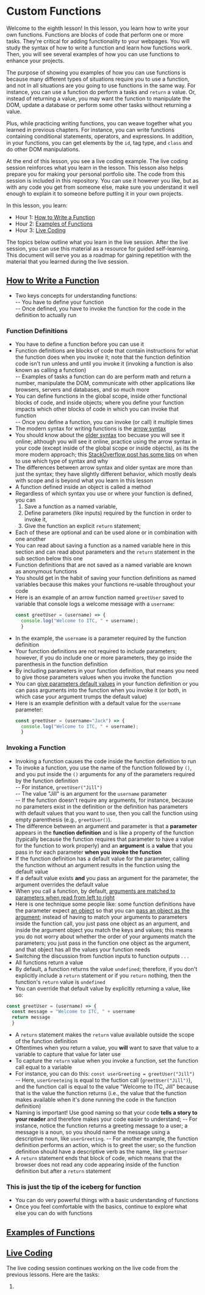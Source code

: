 # Custom Functions 

Welcome to the eighth lesson! In this lesson, you learn how to write your own functions. Functions are blocks of code that perform one or more tasks. They're critical for adding functionality to your webpages. You will study the syntax of how to write a function and learn how functions work. Then, you will see several examples of how you can use functions to enhance your projects.

The purpose of showing you examples of how you can use functions is because many different types of situations require you to use a function, and not in all situations are you going to use functions in the same way. For instance, you can use a function do perform a tasks and `return` a value. Or, instead of returning a value, you may want the function to manipulate the DOM, update a database or perform some other tasks without returning a value. 

Plus, while practicing writing functions, you can weave together what you learned in previous chapters. For instance, you can write functions containing conditional statements, operators, and expressions. In addition, in your functions, you can get elements by the `id`, tag type, and `class` and do other DOM manipulations. 

At the end of this lesson, you see a live coding example. The live coding session reinforces what you learn in the lesson. This lesson also helps prepare you for making your personal portfolio site. The code from this session is included in this repository. You can use it however you like, but as with any code you get from someone else, make sure you understand it well enough to explain it to someone before putting it in your own projects.  

In this lesson, you learn:  

- Hour 1: [How to Write a Function](#how-to-write-a-function)     
- Hour 2: [Examples of Functions](#examples-of-functions)   
- Hour 3: [Live Coding](#live-coding)   

The topics below outline what you learn in the live session. After the live session, you can use this material as a resource for guided self-learning. This document will serve you as a roadmap for gaining repetition with the material that you learned during the live session.   

## [How to Write a Function](#how-to-write-a-function)       

- Two keys concepts for understanding functions:  
  -- You have to define your function  
  -- Once defined, you have to invoke the function for the code in the definition to actually run      
  
### Function Definitions  

- You have to define a function before you can use it  
- Function definitions are blocks of code that contain instructions for what the function does when you invoke it; note that the function definition code isn't run unless and until you invoke it (invoking a function is also known as calling a function)    
  -- Examples of tasks a function can do are perform math and return a number, manipulate the DOM, communicate with other applications like browsers, servers and databases, and so much more   
- You can define functions in the global scope, inside other functional blocks of code, and inside objects; where you define your function impacts which other blocks of code in which you can invoke that function   
  -- Once you define a function, you can invoke (or call) it multiple times  
- The modern syntax for writing functions is the [arrow syntax](https://www.w3schools.com/js/js_arrow_function.asp)  
- You should know about the [older syntax](https://www.w3schools.com/js/js_function_definition.asp) too becuase you will see it online; although you will see it online, practice using the arrow syntax in your code (except inside of the global scope or inside objects), as its the more modern approach; this [StackOverflow post has some tips](https://stackoverflow.com/a/23045200) on when to use which type of syntax and why   
- The differences between arrow syntax and older syntax are more than just the syntax; they have slightly different behavior, which mostly deals with scope and is beyond what you learn in this lesson  
- A function defined inside an object is called a method  
- Regardless of which syntax you use or where your function is defined, you can 
  1. Save a function as a named variable, 
  2. Define parameters (like inputs) required by the function in order to invoke it,  
  3. Give the function an explicit `return` statement; 
- Each of these are optional and can be used alone or in combination with one another  
- You can read about saving a function as a named variable here in this section and can read about parameters and the `return` statement in the sub section below this one  
- Function definitions that are not saved as a named variable are known as anonymous functions    
- You should get in the habit of saving your function definitions as named variables because this makes your functions re-usable throughout your code  
- Here is an example of an arrow function named `greetUser` saved to variable that console logs a welcome message with a `username`:  
  ```javascript
  const greetUser = (username) => {
    console.log("Welcome to ITC, " + username);
    }
  ```
- In the example, the `username` is a parameter required by the function definition    
- Your function definitions are not required to include parameters; however, if you do include one or more parameters, they go inside the parenthesis in the function definition    
- By including parameters in your function definition, that means you need to give those parameters values when you invoke the function  
- You can [give parameters default values](https://developer.mozilla.org/en-US/docs/Web/JavaScript/Reference/Functions/Default_parameters) in your function definition or you can pass arguments into the function when you invoke it (or both, in which case your argument trumps the default value)  
- Here is an example definition with a default value for the `username` parameter:  
  ```javascript
  const greetUser = (username="Jack") => {
    console.log("Welcome to ITC, " + username);
    }
   ```
### Invoking a Function    
 - Invoking a function causes the code inside the function definition to run   
 - To invoke a function, you use the name of the function followed by `()`, and you put inside the `()` arguments for any of the parameters required by the function definition   
  -- For instance, `greetUser("Jill")`  
  -- The value "Jill" is an argument for the `username` parameter   
  -- If the function doesn't require any arguments, for instance, because no parameters exist in the definition or the definition has parameters with default values that you want to use, then you call the function using empty parenthesis (e.g., `greetUser()`). 
 - The difference between an argument and parameter is that a **parameter** appears in the **function definition** and is like a property of the function (typically because the function requires that parameter to have a value for the function to work properly) and an **argument** is a **value** that you pass in for each parameter **when you invoke the function**  
 - If the function definition has a default value for the parameter, calling the function without an argument results in the function using the default value  
 - If a default value exists **and** you pass an argument for the parameter, the argument overrides the default value  
 - When you call a function, by default, [arguments are matched to parameters when read from left to right](https://stackoverflow.com/a/8406177)  
 - Here is one technique some people like: some function definitions have the parameter expect [an object](https://developer.mozilla.org/en-US/docs/Web/JavaScript/Guide) so that you can [pass an object as the argument](https://stackoverflow.com/a/7764557); instead of having to match your arguments to parameters inside the function call, you just pass one object as an argument, and inside the argument object you match the keys and values; this means you do not worry about whether the order of your arguments match the parameters; you just pass in the function one object as the argument, and that object has all the values your function needs     
 - Switching the discussion from function inputs to function outputs . . .  
 - All functions return a value    
 - By default, a function returns the value `undefined`; therefore, if you don't explicitly include a `return` statement or if you `return` nothing, then the function's `return` value is `undefined`  
 - You can override that default value by explicitly returning a value, like so:  
  
  ```javascript
  const greetUser = (username) => {
    const message = "Welcome to ITC, " + username
    return message
    }
  ```
 - A `return` statement makes the `return` value available outside the scope of the function definition  
 - Oftentimes when you return a value, you **will** want to save that value to a variable to capture that value for later use  
 - To capture the `return` value when you invoke a function, set the function call equal to a variable  
 - For instance, you can do this: `const userGreeting = greetUser("Jill")`  
  -- Here, `userGreeteing` is equal to the fuction call (`greetUser("Jill")`), and the function call is equal to the value "Welcome to ITC, Jill" because that is the value the function returns (i.e., the value that the function makes available when it's done running the code in the function definition)    
 - Naming is important! Use good naming so that your code **tells a story to your reader** and therefore makes your code easier to understand; 
  -- For instance, notice the function returns a greeting message to a user; a message is a noun, so you should name the message using a descriptive noun, like `userGreeting`. 
  -- For another example, the function definition performs an action, which is to greet the user; so the function definition should have a descriptive verb as the name, like `greetUser`  
 - A `return` statement ends that block of code, which means that the browser does not read any code appearing inside of the function definition but after a `return` statement    
  
 ### This is just the tip of the iceberg for function  
 
 - You can do very powerful things with a basic understanding of functions  
 - Once you feel comfortable with the basics, continue to explore what else you can do with functions  

## [Examples of Functions](#examples-of-functions)    

## [Live Coding](#live-coding)   

The live coding session continues working on the live code from the previous lessons. Here are the tasks:  

1. 
